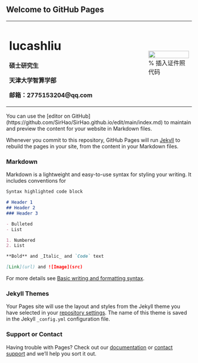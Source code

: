 ## Welcome to GitHub Pages
<table border="0">
  <tr>
    <td width="75%">
      <h1>lucashliu</h1>
      <p><b>硕士研究生</b></p>
      <p><b>天津大学智算学部</b></p>
      <p><b>邮箱：2775153204@qq.com</b></p>
    </td>
    <td width="25%">
      <img src="/fig/index/a.jpg" width="100%">      % 插入证件照代码
    </td>
  </tr>
</table>
You can use the [editor on GitHub](https://github.com/SirHao/SirHao.github.io/edit/main/index.md) to maintain and preview the content for your website in Markdown files.

Whenever you commit to this repository, GitHub Pages will run [Jekyll](https://jekyllrb.com/) to rebuild the pages in your site, from the content in your Markdown files.

### Markdown

Markdown is a lightweight and easy-to-use syntax for styling your writing. It includes conventions for

```markdown
Syntax highlighted code block

# Header 1
## Header 2
### Header 3

- Bulleted
- List

1. Numbered
2. List

**Bold** and _Italic_ and `Code` text

[Link](url) and ![Image](src)
```

For more details see [Basic writing and formatting syntax](https://docs.github.com/en/github/writing-on-github/getting-started-with-writing-and-formatting-on-github/basic-writing-and-formatting-syntax).

### Jekyll Themes

Your Pages site will use the layout and styles from the Jekyll theme you have selected in your [repository settings](https://github.com/SirHao/SirHao.github.io/settings/pages). The name of this theme is saved in the Jekyll `_config.yml` configuration file.

### Support or Contact

Having trouble with Pages? Check out our [documentation](https://docs.github.com/categories/github-pages-basics/) or [contact support](https://support.github.com/contact) and we’ll help you sort it out.
